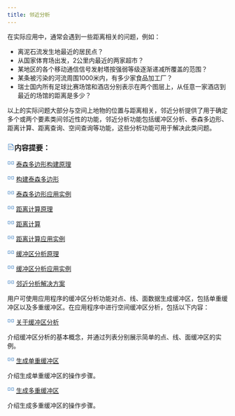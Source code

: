 ```yaml
---
title: 邻近分析
---
```


在实际应用中，通常会遇到一些距离相关的问题，例如：

-   离泥石流发生地最近的居民点？
-   从国家体育场出发，2公里内最近的两家超市？
-   某地区的各个移动通信信号发射塔按强弱等级逐渐递减所覆盖的范围？
-   某条被污染的河流周围1000米内，有多少家食品加工厂？
-   瑞士国内所有足球比赛场馆和酒店分别表示在两个图层上，从任意一家酒店到最近的场馆的距离是多少？

以上的实际问题大部分与空间上地物的位置与距离相关，邻近分析提供了用于确定多个或两个要素类间邻近性的功能，邻近分析功能包括缓冲区分析、泰森多边形、距离计算、距离查询、空间查询等功能，这些分析功能可用于解决此类问题。

### ![](img/read.gif)内容提要：

![](img/smalltitle.png)
[泰森多边形构建原理](ThiessenPolygon_Theory.html)

![](img/smalltitle.png) [构建泰森多边形](ThiessenPolygon.html)

![](img/smalltitle.png)
[泰森多边形应用实例](ThiessenAnalyst_Example.html)

![](img/smalltitle.png)
[距离计算原理](DistanceMeasure_Theory.html)

![](img/smalltitle.png) [距离计算](DistanceMeasure.html)

![](img/smalltitle.png)
[距离计算应用实例](DistanceAnalyst_Example.html)

![](img/smalltitle.png) [缓冲区分析原理](BufferTheory.html)

![](img/smalltitle.png)
[缓冲区分析应用实例](BufferAnalyst_Example.html)

![](img/smalltitle.png) [邻近分析解决方案](Proximity_Cases.html)

用户可使用应用程序的缓冲区分析功能对点、线、面数据生成缓冲区，包括单重缓冲区以及多重缓冲区。在应用程序中进行空间缓冲区分析，包括以下内容：

![](img/smalltitle.png)
[关于缓冲区分析](../buffer/HowBufferWork.html)

介绍缓冲区分析的基本概念，并通过列表分别展示简单的点、线、面缓冲区的实例。

![](img/smalltitle.png)
[生成单重缓冲区](../buffer/SingleBuffer.html)

介绍生成单重缓冲区的操作步骤。

![](img/smalltitle.png)
[生成多重缓冲区](../buffer/MutilBuffer.html)

介绍生成多重缓冲区的操作步骤。

